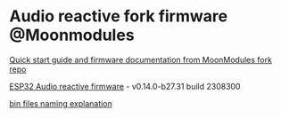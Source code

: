 # Audio reactive fork firmware @Moonmodules

[Quick start guide and firmware documentation from MoonModules fork repo](https://mm.kno.wled.ge)

[ESP32 Audio reactive firmware](https://github.com/srg74/WLED-wemos-shield/tree/master/resources/Firmware/@MoonModules/latest) - v0.14.0-b27.31 build 2308300

[bin files naming explanation](https://mm.kno.wled.ge/moonmodules/Installing-and-Compiling/#configurations)

